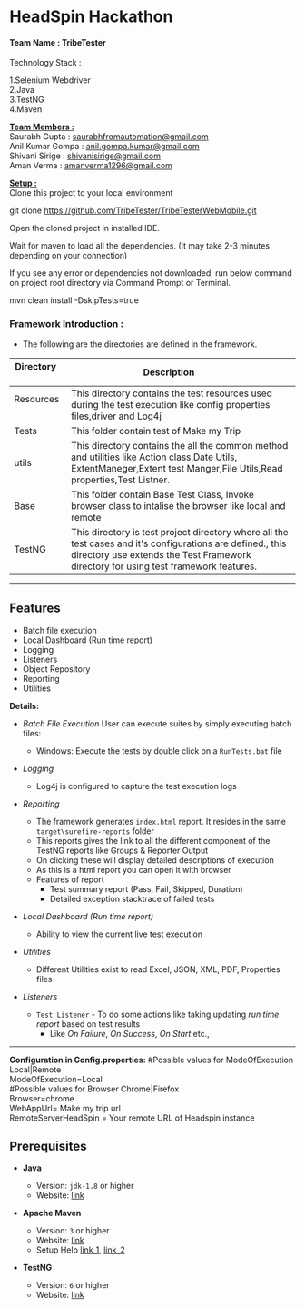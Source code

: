 # HeadSpin Hackathon

#### Team Name : TribeTester

Technology Stack :

1.Selenium Webdriver <br>
2.Java <br>
3.TestNG <br>
4.Maven<br>


<b> <u>Team Members :</u></b> <br>
Saurabh Gupta : saurabhfromautomation@gmail.com <br>
Anil Kumar Gompa : anil.gompa.kumar@gmail.com<br>
Shivani Sirige : shivanisirige@gmail.com<br>
Aman Verma : amanverma1296@gmail.com<br>

<b> <u>Setup :</u></b> <br>
Clone this project to your local environment

git clone https://github.com/TribeTester/TribeTesterWebMobile.git  

Open the cloned project in installed IDE.

Wait for maven to load all the dependencies. (It may take 2-3 minutes depending on your connection)

If you see any error or dependencies not downloaded, run below command on project root directory via Command Prompt or Terminal.

mvn clean install -DskipTests=true

### Framework Introduction :
- The following are the directories are defined in the framework. 

| Directory        |Description           | 
| ------------- |---------------| 
| Resources      | This directory contains the test resources used during the test execution like config properties files,driver and Log4j | 
| Tests | This folder contain test of Make my Trip  | 
| utils | This directory contains the all the common method and utilities like Action class,Date Utils, ExtentManeger,Extent test Manger,File Utils,Read properties,Test Listner.|
|Base | This folder contain Base Test Class, Invoke browser class to intalise the browser like local and remote |
|TestNG| This directory is test project directory where all the test cases and it's configurations are defined., this directory use extends the Test Framework directory for using test framework features.|

---
## Features
 - Batch file execution
 - Local Dashboard (Run time report)
 - Logging
 - Listeners
 - Object Repository
 - Reporting
 - Utilities

 __Details:__

 - _Batch File Execution_
   User can execute suites by simply executing batch files:
    - Windows: Execute the tests by double click on a `RunTests.bat` file

 - _Logging_
    - Log4j is configured to capture the test execution logs


 - _Reporting_
    - The framework generates `index.html` report. It resides in the same `target\surefire-reports` folder
    - This reports gives the link to all the different component of the TestNG reports like Groups & Reporter Output
    - On clicking these will display detailed descriptions of execution
    - As this is a html report you can open it with browser
    - Features of report
       - Test summary report (Pass, Fail, Skipped, Duration)
       - Detailed exception stacktrace of failed tests


 - _Local Dashboard (Run time report)_
    - Ability to view the current live test execution

 - _Utilities_
    - Different Utilities exist to read Excel, JSON, XML, PDF, Properties files	

 - _Listeners_
    - `Test Listener` -  To do some actions like taking  updating _run time report_ based on test results
	  - Like _On Failure_, _On Success_, _On Start_ etc.,


---

__Configuration in Config.properties:__
#Possible values for ModeOfExecution Local|Remote<br>
ModeOfExecution=Local<br>
#Possible values for Browser Chrome|Firefox<br>
Browser=chrome<br>
WebAppUrl= Make my trip url<br>
RemoteServerHeadSpin = Your remote URL of Headspin instance<br>



## Prerequisites

 - __Java__
    - Version: `jdk-1.8` or higher
	- Website: [link](https://java.com/en/)

 - __Apache Maven__
    - Version: `3` or higher
	- Website: [link](http://maven.apache.org/)
	- Setup Help [link_1](http://maven.apache.org/guides/getting-started/maven-in-five-minutes.html), [link_2](http://www.tutorialspoint.com/maven/maven_environment_setup.htm)

 - __TestNG__
   - Version: `6` or higher
	- Website: [link](https://testng.org/doc/index.html)
